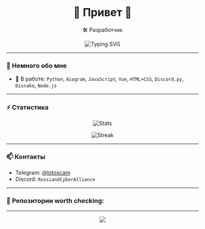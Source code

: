<h1 align="center">👋 Привет 👋</h1>

<p align="center">
  🛠 Разработчик
</p>

<div align="center">
  <img src="https://readme-typing-svg.herokuapp.com?font=Fira+Code&size=22&duration=3000&pause=1000&center=true&vCenter=true&width=440&height=45&lines=Пишу+ботов" alt="Typing SVG" />
</div>

---

### 🧩 Немного обо мне

- 🧰 В работе: `Python`, `Aiogram`, `JavaScript`, `Vue`, `HTML+CSS`, `Discord.py`, `Disnake`, `Node.js`

---

### ⚡ Статистика

<p align="center">
  <img src="https://github-readme-stats.vercel.app/api?username=RussiandCyberAlliance&show_icons=true&theme=tokyonight" alt="Stats" />
</p>

<p align="center">
  <img src="https://github-readme-streak-stats.herokuapp.com/?user=RussiandCyberAlliance&theme=tokyonight" alt="Streak" />
</p>

---

### 📫 Контакты

- Telegram: [@lotoscam](https://t.me/RussiandCyberAlliance)
- Discord: `RussiandCyberAlliance`

---

### 🧪 Репозитории worth checking:


---

<p align="center">
  <img src="https://capsule-render.vercel.app/api?type=waving&color=6366f1&height=120&section=footer" />
</p>
